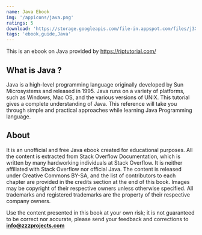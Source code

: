 ```yaml
---
name: Java Ebook
img: '/appicons/java.png'
ratings: 5
download: 'https://storage.googleapis.com/file-in.appspot.com/files/j3Xl3x4v2L.zip'
tags: 'ebook,guide,Java'
---
```


This is an ebook on Java provided by <a href="https://riptutorial.com/" >https://riptutorial.com/</a>

## What is Java ?

Java is a high-level programming language originally developed by Sun Microsystems and released in 1995. Java runs on a variety of platforms, such as Windows, Mac OS, and the various versions of UNIX. This tutorial gives a complete understanding of Java. This reference will take you through simple and practical approaches while learning Java Programming language.

## About

It is an unofficial and free Java ebook created for educational purposes. All the content is
extracted from Stack Overflow Documentation, which is written by many hardworking individuals at
Stack Overflow. It is neither affiliated with Stack Overflow nor official Java.
The content is released under Creative Commons BY-SA, and the list of contributors to each
chapter are provided in the credits section at the end of this book. Images may be copyright of
their respective owners unless otherwise specified. All trademarks and registered trademarks are
the property of their respective company owners.

Use the content presented in this book at your own risk; it is not guaranteed to be correct nor
accurate, please send your feedback and corrections to **info@zzzprojects.com**
